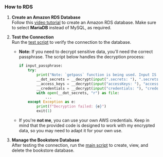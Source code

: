 ### How to RDS

1. **Create an Amazon RDS Database**  
   Follow this [video tutorial](https://youtu.be/Ng_zi11N4_c) to create an Amazon RDS database. Make sure to select **MariaDB** instead of MySQL, as required.

2. **Test the Connection**  
   Run the [test script](./src/test.py) to verify the connection to the database.

   - **Note:** If you need to decrypt sensitive data, you'll need the correct passphrase. The script below handles the decryption process:
     ```py
     if input_passphrase:
         try:
             print("Note: `getpass` function is being used. Input IS being received.")
             __dot_secrets = __decrypt(input(".secrets: "), ".secrets")
             __access_keys = __decrypt(input("accessKeys: "), "accessKeys.gpg")
             __credentials = __decrypt(input("credentials: "), "credentials.gpg")
             with open(__dot_secrets, "r") as file:
                 ...
         except Exception as e:
             print(f"Decryption failed: {e}")
             exit(1)
     ```
   - If you're **not me**, you can use your own AWS credentials. Keep in mind that the provided code is designed to work with my encrypted data, so you may need to adapt it for your own use.

3. **Manage the Bookstore Database**  
   After testing the connection, run the [main script](./src/main.py) to create, view, and delete the bookstore database.

